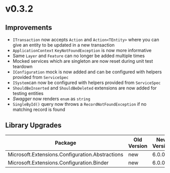 # v0.3.2

## Improvements

- `ITransaction` now accepts `Action` and `Action<TEntity>` where you can give
  an entity to be updated in a new transaction
- `ApplicationContext` `KeyNotFoundException` is now more informative
- Same `Layer` and `Feature` can no longer be added multiple times
- Mocked services which are singleton are now reset during unit test teardown
- `IConfiguration` mock is now added and can be configured with helpers
  provided from `ServiceSpec`
- `ISystem`can now be configured with helpers provided from `ServiceSpec`
- `ShouldBeInserted` and `ShouldBeDeleted` extensions are now added for testing
  entities
- _Swagger_ now renders `enum` as `string`
- `SingleById()` query now throws a `RecordNotFoundException` if no matching
  record is found

## Library Upgrades

| Package                                         | Old Version | New Version |
| ----------------------------------------------- | ----------- | ----------- |
| Microsoft.Extensions.Configuration.Abstractions | new         | 6.0.0       |
| Microsoft.Extensions.Configuration.Binder       | new         | 6.0.0       |
